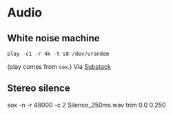 # Audio

## White noise machine

    play -c1 -r 4k -t s8 /dev/urandom
    
(play comes from `sox`.) Via [Substack](https://www.youtube.com/watch?v=2oz_SwhBixs)

## Stereo silence

sox -n -r 48000 -c 2 Silence_250ms.wav trim 0.0 0.250
